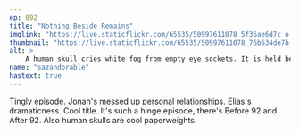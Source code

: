 ```yaml
---
ep: 092
title: "Nothing Beside Remains"
imglink: "https://live.staticflickr.com/65535/50997611078_5f36ae6d7c_o.jpg"
thumbnail: "https://live.staticflickr.com/65535/50997611078_76b634de7b_q.jpg"
alt: >
    A human skull cries white fog from empty eye sockets. It is held between two hands, and above it is the bottom half of a face cut off by the frame. The face has an unnaturally wide grin. One of the hands wears a ring with an eye on it.
name: "sazandorable"
hastext: true
---
```

Tingly episode. Jonah's messed up personal relationships. Elias's dramaticness. Cool title. It's such a hinge episode, there's Before 92 and After 92. Also human skulls are cool paperweights.